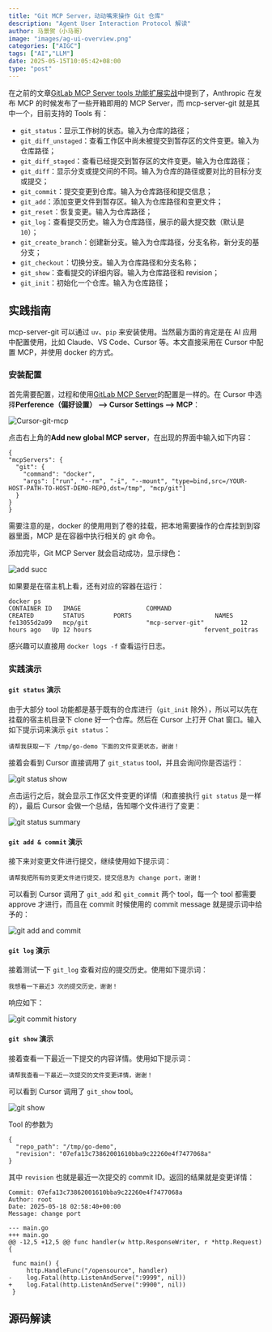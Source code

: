 ```yaml
---
title: "Git MCP Server，动动嘴来操作 Git 仓库"
description: "Agent User Interaction Protocol 解读"
author: 马景贺（小马哥）
image: "images/ag-ui-overview.png"
categories: ["AIGC"]
tags: ["AI","LLM"]
date: 2025-05-15T10:05:42+08:00
type: "post"
---
```


在之前的文章[GitLab MCP Server tools 功能扩展实战](https://majinghe.github.io/aigc/mcp-gitlab/)中提到了，Anthropic 在发布 MCP 的时候发布了一些开箱即用的 MCP Server，而 mcp-server-git 就是其中一个，目前支持的 Tools 有：

- `git_status`：显示工作树的状态。输入为仓库的路径；
- `git_diff_unstaged`：查看工作区中尚未被提交到暂存区的文件变更。输入为仓库路径；
- `git_diff_staged`：查看已经提交到暂存区的文件变更。输入为仓库路径；
- `git_diff`：显示分支或提交间的不同。输入为仓库的路径或要对比的目标分支或提交；
- `git_commit`：提交变更到仓库。输入为仓库路径和提交信息；
- `git_add`：添加变更文件到暂存区。输入为仓库路径和变更文件；
- `git_reset`：恢复变更。输入为仓库路径；
- `git_log`：查看提交历史。输入为仓库路径，展示的最大提交数（默认是 `10`）；
- `git_create_branch`：创建新分支。输入为仓库路径，分支名称，新分支的基分支；
- `git_checkout`：切换分支。输入为仓库路径和分支名称；
- `git_show`：查看提交的详细内容。输入为仓库路径和 revision；
- `git_init`：初始化一个仓库。输入为仓库路径；

## 实践指南

mcp-server-git 可以通过 `uv`、`pip` 来安装使用。当然最方面的肯定是在 AI 应用中配置使用，比如 Claude、VS Code、Cursor 等。本文直接采用在 Cursor 中配置 MCP，并使用 docker 的方式。

### 安装配置

首先需要配置，过程和使用[GitLab MCP Server](../mcp-gitlab/index.md)的配置是一样的。在 Cursor 中选择**Perference（偏好设置） --> Cursor Settings --> MCP**：

![Cursor-git-mcp](images/cursor-mcp.png)

点击右上角的**Add new global MCP server**，在出现的界面中输入如下内容：

```
{
"mcpServers": {
  "git": {
    "command": "docker",
    "args": ["run", "--rm", "-i", "--mount", "type=bind,src=/YOUR-HOST-PATH-TO-HOST-DEMO-REPO,dst=/tmp", "mcp/git"]
  }
}
}
```

需要注意的是，docker 的使用用到了卷的挂载，把本地需要操作的仓库挂到到容器里面，MCP 是在容器中执行相关的 git 命令。

添加完毕，Git MCP Server 就会启动成功，显示绿色：

![add succ](images/mcp-git-server-add-succ.png)

如果要是在宿主机上看，还有对应的容器在运行：

```
docker ps
CONTAINER ID   IMAGE                  COMMAND                   CREATED        STATUS        PORTS                       NAMES
fe13055d2a99   mcp/git                "mcp-server-git"          12 hours ago   Up 12 hours                               fervent_poitras
```

感兴趣可以直接用 `docker logs -f` 查看运行日志。

### 实践演示

#### `git status` 演示

由于大部分 tool 功能都是基于既有的仓库进行（`git_init` 除外），所以可以先在挂载的宿主机目录下 clone 好一个仓库。然后在 Cursor 上打开 Chat 窗口。输入如下提示词来演示 `git status`：

```
请帮我获取一下 /tmp/go-demo 下面的文件变更状态，谢谢！
```

接着会看到 Cursor 直接调用了 `git_status` tool，并且会询问你是否运行：

![git status show](images/git_status_1.png)

点击运行之后，就会显示工作区文件变更的详情（和直接执行 `git status` 是一样的），最后 Cursor 会做一个总结，告知哪个文件进行了变更：

![git status summary](images/git_status_2.png)

#### `git add & commit` 演示

接下来对变更文件进行提交，继续使用如下提示词：

```
请帮我把所有的变更文件进行提交，提交信息为 change port，谢谢！
```

可以看到 Cursor 调用了 `git_add` 和 `git_commit` 两个 tool，每一个 tool 都需要 approve 才进行，而且在 commit 时候使用的 commit message 就是提示词中给予的：

![git add and commit](images/git_add_and_commit.png)

#### `git log` 演示

接着测试一下 `git_log` 查看对应的提交历史。使用如下提示词：

```
我想看一下最近3 次的提交历史，谢谢！
```

响应如下：

![git commit history](images/git_log.png)


#### `git show` 演示

接着查看一下最近一下提交的内容详情。使用如下提示词：

```
请帮我查看一下最近一次提交的文件变更详情，谢谢！
```

可以看到 Cursor 调用了 `git_show` tool。

![git show](images/git_show.png)


Tool 的参数为

```
{
  "repo_path": "/tmp/go-demo",
  "revision": "07efa13c73862001610bba9c22260e4f7477068a"
}
```

其中 `revision` 也就是最近一次提交的 commit ID。返回的结果就是变更详情：

```
Commit: 07efa13c73862001610bba9c22260e4f7477068a
Author: root
Date: 2025-05-18 02:58:40+00:00
Message: change port

--- main.go
+++ main.go
@@ -12,5 +12,5 @@ func handler(w http.ResponseWriter, r *http.Request) {
 
 func main() {
     http.HandleFunc("/opensource", handler)
-    log.Fatal(http.ListenAndServe(":9999", nil))
+    log.Fatal(http.ListenAndServe(":9900", nil))
 }
```

## 源码解读

